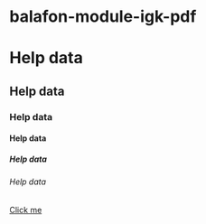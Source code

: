 # balafon-module-igk-pdf

# Help data
## Help data
### Help data
#### Help data
##### Help data
###### Help data
 [Click me](http://google.com)